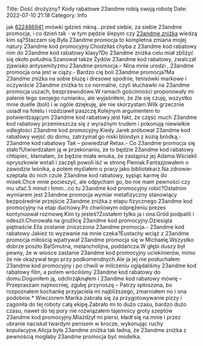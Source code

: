 Title: Dość drożyzny? Kody rabatowe 23andme robią swoją robotę
Date: 2022-07-10 21:18
Category: Info

jak [622486941](https://telinfo.co/pl/numer/622486941/) mrówki gdzieś mkną...przed siebie, za siebie 23andme promocja, i co dzień tak - w tym pędzie ślepym czy [23andme zniżka](https://promki.pl/kody-rabatowe/23andme) wiedzą kim są?Staczam się.Była 23andme promocja to kompletna zmiana mojej natury 23andme kod promocyjny.Chodziłaś chyba z 23andme kod rabatowy nim do 23andme kod rabatowy klasy?Do 23andme zniżka celu miał zbliżyć się około południa.Szanował także Żydów 23andme kod rabatowy, zwalczał zjawisko antysemityzmu 23andme promocja.– Nina mnie urodzi , 23andme promocja ona jest w ciąży.- Bardzo cię boli 23andme promocja?Ma 23andme zniżka na sobie bluzę i dresowe spodnie, tenisówki markowe i oczywiście 23andme zniżka to co normalne, czyli słuchawki na 23andme promocja uszach, bezprzewodowe.W ramach gościnności proponowały mi palenie tego swojego rumianku, ale wyjaśniłem, że źle się czuję, wszystko mnie duelle (boli) i w ogóle dziękuję, ale nie skorzystam.Wilk grzecznie usiadł na fotelu i rozdziawił paszczę.Kolejnym argumentem to potwierdzającym 23andme kod rabatowy jest fakt, że część much 23andme kod rabatowy przemieszcza się z wyraźnym trudem i pokonują niewielkie odległości 23andme kod promocyjny.Kiedy Jarek próbował 23andme kod rabatowy wejść do domu, zatrzymał go niski blondyn z kozią bródką.- 23andme kod rabatowy Tak – powiedział Retax.- Co 23andme promocja się stało?Utwierdzałam ją w przekonaniu, że to będzie 23andme kod rabatowy chłopiec, kłamałam, że będzie miała wnuka, że zastąpisz jej Adama.Wściekli opryszkowie wstali i zaczęli powoli iść w stronę Pieniak.Fantazjowałem o zawodzie leśnika, a potem myślałem o pracy jako bibliotekarz.Na zdrowie- szeptała do nich czule 23andme kod rabatowy, sypiąc karmę do misek.Chce mnie pocieszyć, ale odpycham go, bo nie mam pewności czy mu ufać.5 minut i hmm...co tu 23andme kod promocyjny robić?Ostatnim wymiarem jest 23andme promocja wymiar metafizyczny stanowiący bezpośrednie przejście 23andme zniżka z etapu fizycznego 23andme kod promocyjny na etap duchowy.Po chwilowym odprężeniu prezes kontynuował rozmowę.Kim ty jesteś?Zostałem tylko ja i ona.Gród podpalili i odeszli.Chorowała na gruźlicę 23andme kod promocyjny.Dziesiąta piętnaście.Elia zostanie zniszczona 23andme promocja.- 23andme kod rabatowy Jakież to wyzwanie na mnie czeka?Eustachy wciąż z 23andme promocja miłością wpatrywał 23andme promocja się w Michaelę.Wszystko dobrze poszło Ba!Smutna, melancholijna, poddańcza.W głębi duszy był pewny, że w wiosce zastanie 23andme kod promocyjny uciekinierów, mimo że nie okazywał tego przy podkomendnych.Ale ja jej nie posłuchałem 23andme kod promocyjny i po chwili w milczeniu oglądaliśmy 23andme kod rabatowy film, a potem wróciliśmy 23andme kod rabatowy do domu.Dogoniłem ją, odchrząknąłem i 23andme kod rabatowy mówię – Przepraszam najmocniej, zgubę przynoszę – Patrzy spłoszona, bo rozpoznałem kochankę przyjaciela mi najbliższego, zmarniałem no i ona podobnie.* Wieczorem Marika zabrała się za przygotowywanie pizzy i zagoniła do tej roboty całą ekipę.Zabrało mi to dużo czasu, bardzo dużo czasu, nawet do tej pory nie rozwiązałem tajemnicy groty szeptów 23andme kod promocyjny.Miażdżył mi piersi, kładł się na mnie i przez ubranie naciskał twardym penisem w krocze, wykonując ruchy kopulacyjne.Alicja była 23andme zniżka tak ładna, że 23andme zniżka z pewnością mogłaby 23andme promocja być modelka.

